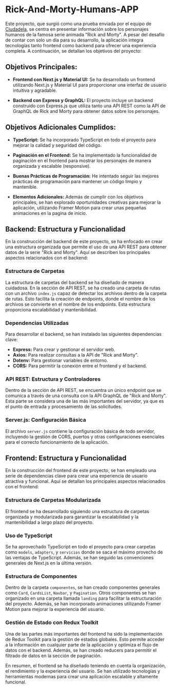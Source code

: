 # Rick-And-Morty-Humans-APP

Este proyecto, que surgió como una prueba enviada por el equipo de [Ciudadela](https://www.ciudadela.eu/), se centra en presentar información sobre los personajes humanos de la famosa serie animada "Rick and Morty". A pesar del desafío de contar con solo un día para su desarrollo, la aplicación integra tecnologías tanto frontend como backend para ofrecer una experiencia completa. A continuación, se detallan los objetivos del proyecto:

## Objetivos Principales:
- **Frontend con Next.js y Material UI:** Se ha desarrollado un frontend utilizando Next.js y Material UI para proporcionar una interfaz de usuario intuitiva y agradable.

- **Backend con Express y GraphQL:** El proyecto incluye un backend construido con Express.js que utiliza tanto una API REST como la API de GraphQL de Rick and Morty para obtener datos sobre los personajes.

## Objetivos Adicionales Cumplidos:
- **TypeScript:** Se ha incorporado TypeScript en todo el proyecto para mejorar la calidad y seguridad del código.

- **Paginación en el Frontend:** Se ha implementado la funcionalidad de paginación en el frontend para mostrar los personajes de manera organizada y escalable (responsive).

- **Buenas Prácticas de Programación:** He intentado seguir las mejores prácticas de programación para mantener un código limpio y mantenible.

- **Elementos Adicionales:** Además de cumplir con los objetivos principales, se han explorado oportunidades creativas para mejorar la aplicación, utilizando Framer Motion para crear unas pequeñas animaciones en la pagina de inicio.

## **Backend: Estructura y Funcionalidad**

En la construcción del backend de este proyecto, se ha enfocado en crear una estructura organizada que permite el uso de una API REST para obtener datos de la serie "Rick and Morty". Aquí se describen los principales aspectos relacionados con el backend:

### **Estructura de Carpetas**
La estructura de carpetas del backend se ha diseñado de manera cuidadosa. En la sección de API REST, se ha creado una carpeta de rutas con un archivo `index.js` capaz de detectar los archivos dentro de la carpeta de rutas. Esto facilita la creación de endpoints, donde el nombre de los archivos se convierte en el nombre de los endpoints. Esta estructura proporciona escalabilidad y mantenibilidad.

### **Dependencias Utilizadas**
Para desarrollar el backend, se han instalado las siguientes dependencias clave:
- **Express:** Para crear y gestionar el servidor web.
- **Axios:** Para realizar consultas a la API de "Rick and Morty".
- **Dotenv:** Para gestionar variables de entorno.
- **CORS:** Para permitir la conexión entre el frontend y el backend.

### **API REST: Estructura y Controladores**
Dentro de la sección de API REST, se encuentra un único endpoint que se comunica a través de una consulta con la API GraphQL de "Rick and Morty". Esta parte se considera una de las más importantes del servidor, ya que es el punto de entrada y procesamiento de las solicitudes.

### **Server.js: Configuración Básica**
El archivo `server.js` contiene la configuración básica de todo servidor, incluyendo la gestión de CORS, puertos y otras configuraciones esenciales para el correcto funcionamiento de la aplicación.

## **Frontend: Estructura y Funcionalidad**

En la construcción del frontend de este proyecto, se han empleado una serie de dependencias clave para crear una experiencia de usuario atractiva y funcional. Aquí se detallan los principales aspectos relacionados con el frontend:

### **Estructura de Carpetas Modularizada**
El frontend se ha desarrollado siguiendo una estructura de carpetas organizada y modularizada para garantizar la escalabilidad y la mantenibilidad a largo plazo del proyecto.

### **Uso de TypeScript**
Se ha aprovechado TypeScript en todo el proyecto para crear carpetas como `models`, `adapters`, y `servicios` donde se saca el máximo provecho de las ventajas de TypeScript. Además, se han seguido las convenciones generales de Next.js en la última versión.

### **Estructura de Componentes**
Dentro de la carpeta `componentes`, se han creado componentes generales como `Card`, `CardsList`, `Navbar`, y `Pagination`. Otros componentes se han organizado en una carpeta llamada `landing` para facilitar la estructuración del proyecto. Además, se han incorporado animaciones utilizando Framer Motion para mejorar la experiencia del usuario.

### **Gestión de Estado con Redux Toolkit**
Una de las partes más importantes del frontend ha sido la implementación de Redux Toolkit para la gestión de estados globales. Esto permite acceder a la información en cualquier parte de la aplicación y optimiza el flujo de datos con el backend. Además, se han creado reducers para permitir el filtrado de datos en la sección de paginación.

En resumen, el frontend se ha diseñado teniendo en cuenta la organización, el rendimiento y la experiencia del usuario. Se han utilizado tecnologías y herramientas modernas para crear una aplicación escalable y altamente funcional.


